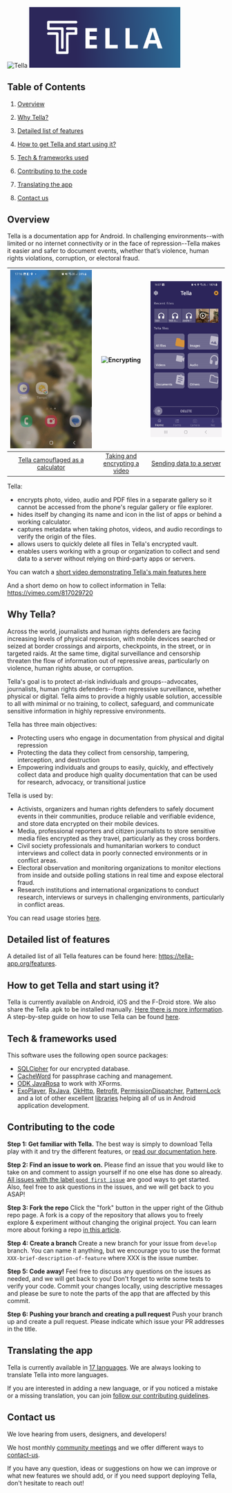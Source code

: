 <img src="https://github.com/Horizontal-org/Tella-Android/blob/master/docs/feature_image.png" alt="Tella" width="350"/>
<img src="docs/Tella2.0-feature.png" alt="Tella" width="350"/>

## Table of Contents

1. [Overview](#overview)

2. [Why Tella?](#why-tella)

3. [Detailed list of features](#features)

4. [How to get Tella and start using it?](#use-tella)

5. [Tech & frameworks used](#tech-used)

6. [Contributing to the code](#contributing)

7. [Translating the app](#translating)

8. [Contact us](#contact)

## Overview <a id="overview"></a>

Tella is a documentation app for Android. In challenging environments--with limited or no internet connectivity or in the face of repression--Tella makes it easier and safer to document events, whether that’s violence, human rights violations, corruption, or electoral fraud.

| ![Camouflage](docs/Camouflage.gif) | ![Encrypting](docs/Encrypting.gif) | ![Connection](docs/Server.gif) |
|:---:|:---:|:---:|
| [Tella camouflaged as a calculator](https://tella-app.org/features#camouflage) | [Taking and encrypting a video](https://tella-app.org/features#encryption) | [Sending data to a server](https://tella-app.org/for-organizations) |

Tella:
- encrypts photo, video, audio and PDF files in a separate gallery so it cannot be accessed from the phone's regular gallery or file explorer.
- hides itself by changing its name and icon in the list of apps or behind a working calculator.
- captures metadata when taking photos, videos, and audio recordings to verify the origin of the files.
- allows users to quickly delete all files in Tella's encrypted vault.
- enables users working with a group or organization to collect and send data to a server without relying on third-party apps or servers.

You can watch a [short video demonstrating Tella's main features here](https://www.youtube.com/watch?v=aJIyWESxM_o&t=1s)

And a short demo on how to collect information in Tella: https://vimeo.com/817029720


## Why Tella? <a id="why-tella"></a>

Across the world, journalists and human rights defenders are facing increasing levels of physical repression, with mobile devices searched or seized at border crossings and airports, checkpoints, in the street, or in targeted raids. At the same time, digital surveillance and censorship threaten the flow of information out of repressive areas, particularly on violence, human rights abuse, or corruption. 

Tella's goal is to protect at-risk individuals and groups--advocates, journalists, human rights defenders--from repressive surveillance, whether physical or digital. Tella aims to provide a highly usable solution, accessible to all with minimal or no training, to collect, safeguard, and communicate sensitive information in highly repressive environments. 

Tella has three main objectives:
- Protecting users who engage in documentation from physical and digital repression
- Protecting the data they collect from censorship, tampering, interception, and destruction
- Empowering individuals and groups to easily, quickly, and effectively collect data and produce high quality documentation that can be used for research, advocacy, or transitional justice

Tella is used by:
- Activists, organizers and human rights defenders to safely document events in their communities, produce reliable and verifiable evidence, and store data encrypted on their mobile devices.
- Media, professional reporters and citizen journalists to store sensitive media files encrypted as they travel, particularly as they cross borders.
- Civil society professionals and humanitarian workers to conduct interviews and collect data in poorly connected environments or in conflict areas.
- Electoral observation and monitoring organizations to monitor elections from inside and outside polling stations in real time and expose electoral fraud.
- Research institutions and international organizations to conduct research, interviews or surveys in challenging environments, particularly in conflict areas.

You can read usage stories [here](https://tella-app.org/user-stories).

## Detailed list of features <a id="features"></a>

A detailed list of all Tella features can be found here: https://tella-app.org/features. 


## How to get Tella and start using it? <a id="use-tella"></a>

Tella is currently available on Android, iOS and the F-Droid store. We also share the Tella .apk to be installed manually. [Here there is more information](https://tella-app.org/faq#general). A step-by-step guide on how to use Tella can be found [here](https://tella-app.org/get-started-android).

## Tech & frameworks used <a id="tech-used"></a>

This software uses the following open source packages:
- [SQLCipher](https://github.com/sqlcipher/sqlcipher) for our encrypted database.
- [CacheWord](https://guardianproject.info/code/cacheword/) for passphrase caching and management.
- [ODK JavaRosa](https://github.com/getodk/javarosa) to work with XForms.
- [ExoPlayer](https://github.com/google/ExoPlayer), [RxJava](https://github.com/ReactiveX/RxJava), [OkHttp](https://github.com/square/okhttp), [Retrofit](https://github.com/square/retrofit), [PermissionDispatcher](https://github.com/permissions-dispatcher/PermissionsDispatcher), [PatternLock](https://github.com/zhanghai/PatternLock) and a lot of other excellent [libraries](https://github.com/Horizontal-org/Tella-Android/blob/master/mobile/build.gradle) helping all of us in Android application development.

## Contributing to the code <a id="contributing"></a>

**Step 1: Get familiar with Tella.** The best way is simply to download Tella play with it and try the different features, or [read our documentation here](https://docs.tella-app.org).

**Step 2: Find an issue to work on.** Please find an issue that you would like to take on and comment to assign yourself if no one else has done so already. [All issues with the label `good first issue`](https://github.com/Horizontal-org/Tella-Android/issues?q=is%3Aopen+is%3Aissue+label%3A%22good+first+issue%22) are good ways to get started. Also, feel free to ask questions in the issues, and we will get back to you ASAP!

**Step 3: Fork the repo** Click the "fork" button in the upper right of the Github repo page. A fork is a copy of the repository that allows you to freely explore & experiment without changing the original project. You can learn more about forking a repo [in this article](https://help.github.com/articles/fork-a-repo/).

**Step 4: Create a branch** Create a new branch for your issue from `develop` branch. You can name it anything, but we encourage you to use the format `XXX-brief-description-of-feature` where XXX is the issue number.

**Step 5: Code away!** Feel free to discuss any questions on the issues as needed, and we will get back to you! Don't forget to write some tests to verify your code. Commit your changes locally, using descriptive messages and please be sure to note the parts of the app that are affected by this commit.

**Step 6: Pushing your branch and creating a pull request** Push your branch up and create a pull request. Please indicate which issue your PR addresses in the title.

## Translating the app <a id="translating"></a>
Tella is currently available in [17 languages](https://tella-app.org/translating-tella). We are always looking to translate Tella into more languages. 

If you are interested in adding a new language, or if you noticed a mistake or a missing translation, you can join [follow our contributing guidelines](https://tella-app.org/translating-tella/#how-do-i-become-a-translator). 

## Contact us <a id="contact"></a>
We love hearing from users, designers, and developers!

We host monthly [community meetings](https://tella-app.org/community-meetings) and we offer different ways to [contact-us](https://tella-app.org/contact-us). 

 If you have any question, ideas or suggestions on how we can improve or what new features we should add, or if you need support deploying Tella, don't hesitate to reach out!

